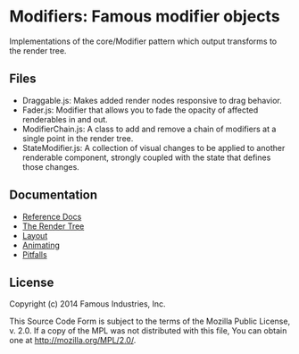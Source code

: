 Modifiers: Famous modifier objects
==================================

Implementations of the core/Modifier pattern which output transforms to the
render tree.


## Files

- Draggable.js: Makes added render nodes responsive to drag behavior.
- Fader.js: Modifier that allows you to fade the opacity of affected renderables in and out.
- ModifierChain.js: A class to add and remove a chain of modifiers at a single
  point in the render tree.
- StateModifier.js: A collection of visual changes to be applied to another
  renderable component, strongly coupled with the state that defines those
  changes.


## Documentation

- [Reference Docs][reference-documentation]
- [The Render Tree][render-tree]
- [Layout][layout]
- [Animating][animating]
- [Pitfalls][pitfalls]

## License

Copyright (c) 2014 Famous Industries, Inc.

This Source Code Form is subject to the terms of the Mozilla Public License,
v. 2.0. If a copy of the MPL was not distributed with this file, You can obtain
one at http://mozilla.org/MPL/2.0/.


[reference-documentation]: http://famo.us/docs
[animating]: http://famo.us/guides/dev/animating.html
[render-tree]: http://famo.us/guides/dev/render-tree.html
[layout]: http://famo.us/guides/dev/layout.html
[pitfalls]: http://famo.us/guides/dev/pitfalls.html


